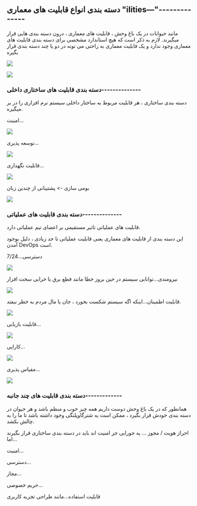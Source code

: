 ## دسته بندی انواع قابلیت های معماری "ilities—"--------------

مانند حیوانات در یک باغ وحش ، قابلیت های معماری ، درون دسته بندی هایی قرار میگیرند. لازم به ذکر است که هیچ استاندارد مشخصی برای دسته بندی قابلیت های معماری وجود ندارد و یک قابلیت معماری به راحتی می تونه در دو یا چند دسته بندی قرار بگیره

![](Pasted%20image%2020240325125156.png)

![](Pasted%20image%2020240325131830.png)

### دسته بندی قابلیت های ساختاری داخلی--------------

دسته بندی ساختاری ، هر قابلیت مربوط به ساختار داخلی سیستم نرم افزاری را در بر میگیره.

امنیت...

![](Pasted%20image%2020240325132632.png)

توسعه پذیری...

![](Pasted%20image%2020240325132643.png)


قابلیت نگهداری...

![](Pasted%20image%2020240325132655.png)


بومی سازی -> پشتیبانی از چندین زبان

![](Pasted%20image%2020240325132709.png)

### دسته بندی قابلیت های عملیاتی--------------

قابلیت های عملیاتی تاثیر مستقیمی بر اعضای تیم عملیاتی دارد.

این دسته بندی از قابلیت های معماری  یعنی قابلیت عملیاتی تا حد زیادی ، دلیل بوجود آمدن DevOps است.

دسترسی...7/24

![](Pasted%20image%2020240325133412.png)

نیرومندی...توانایی سیستم در حین بروز خطا مانند قطع برق یا خرابی سخت افزار

![](Pasted%20image%2020240325133423.png)

قابلیت اطمینان...اینکه اگه سیستم شکست بخورد ، جان یا مال مردم به خطر نیفتد.

![](Pasted%20image%2020240325133438.png)

قابلیت بازیابی...

![](Pasted%20image%2020240325133453.png)

کارایی...

![](Pasted%20image%2020240325133503.png)

مقیاس پذیری...

![](Pasted%20image%2020240325133521.png)



### دسته بندی قابلیت های چند جانبه-------------

همانطور که در یک باغ وحش دوست داریم همه چیز خوب و منظم باشد و هر حیوان در دسته بندی خودش قرار بگیرد ، ممکن است یه شترگاوپلنگی وجود داشته باشد تا ما را به چالش بکشد.

احراز هویت / مجوز ...
یه جورایی جز امنیت اند باید در دسته بندی ساختاری قرار بگیرند اما...

امنیت...

دسترسی...

مجاز...

حریم خصوصی...

قابلیت استفاده...مانند طراحی تجربه کاربری 
